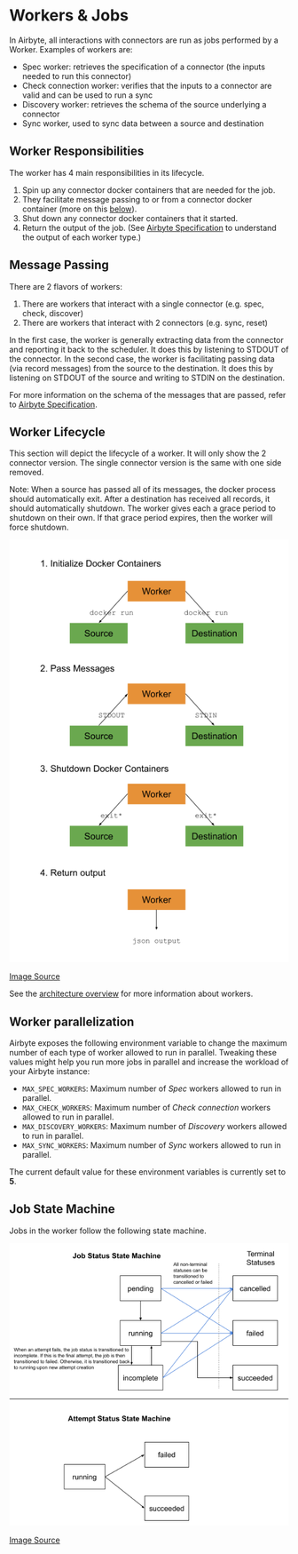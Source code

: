 # Workers & Jobs

In Airbyte, all interactions with connectors are run as jobs performed by a Worker. Examples of workers are:

* Spec worker: retrieves the specification of a connector \(the inputs needed to run this connector\)
* Check connection worker: verifies that the inputs to a connector are valid and can be used to run a sync
* Discovery worker: retrieves the schema of the source underlying a connector
* Sync worker, used to sync data between a source and destination

## Worker Responsibilities

The worker has 4 main responsibilities in its lifecycle. 

1. Spin up any connector docker containers that are needed for the job. 
2. They facilitate message passing to or from a connector docker container \(more on this [below](jobs.md#message-passing)\). 
3. Shut down any connector docker containers that it started. 
4. Return the output of the job. \(See [Airbyte Specification](airbyte-specification.md) to understand the output of each worker type.\)

## Message Passing

There are 2 flavors of workers: 

1. There are workers that interact with a single connector \(e.g. spec, check, discover\) 
2. There are workers that interact with 2 connectors \(e.g. sync, reset\)

In the first case, the worker is generally extracting data from the connector and reporting it back to the scheduler. It does this by listening to STDOUT of the connector. In the second case, the worker is facilitating passing data \(via record messages\) from the source to the destination. It does this by listening on STDOUT of the source and writing to STDIN on the destination.

For more information on the schema of the messages that are passed, refer to [Airbyte Specification](airbyte-specification.md).

## Worker Lifecycle

This section will depict the lifecycle of a worker. It will only show the 2 connector version. The single connector version is the same with one side removed.

Note: When a source has passed all of its messages, the docker process should automatically exit. After a destination has received all records, it should automatically shutdown. The worker gives each a grace period to shutdown on their own. If that grace period expires, then the worker will force shutdown.

![Worker Lifecycle](../.gitbook/assets/worker-lifecycle.png)

[Image Source](https://docs.google.com/drawings/d/1k4v_m2M5o2UUoNlYM7mwtZicRkQgoGLgb3eTOVH8QFo/edit)

See the [architecture overview](high-level-view.md) for more information about workers.

## Worker parallelization
Airbyte exposes the following environment variable to change the maximum number of each type of worker allowed to run in parallel. 
Tweaking these values might help you run more jobs in parallel and increase the workload of your Airbyte instance: 
* `MAX_SPEC_WORKERS`: Maximum number of *Spec* workers allowed to run in parallel.
* `MAX_CHECK_WORKERS`: Maximum number of *Check connection* workers allowed to run in parallel.
* `MAX_DISCOVERY_WORKERS`: Maximum number of *Discovery* workers allowed to run in parallel.
* `MAX_SYNC_WORKERS`: Maximum number of *Sync* workers allowed to run in parallel.

The current default value for these environment variables is currently set to **5**.

## Job State Machine

Jobs in the worker follow the following state machine.

![Job state machine](../.gitbook/assets/job-state-machine.png)

[Image Source](https://docs.google.com/drawings/d/1cp8LRZs6UnhAt3jbQ4h40nstcNB0OBOnNRdMFwOJL8I/edit)

